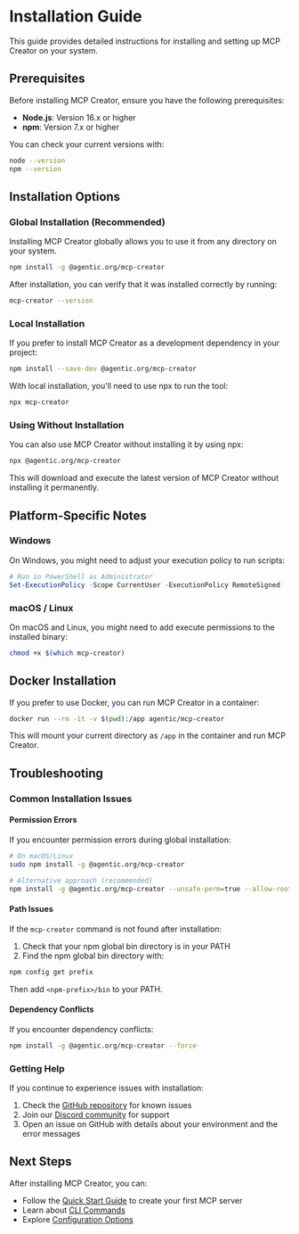 # Installation Guide

This guide provides detailed instructions for installing and setting up MCP Creator on your system.

## Prerequisites

Before installing MCP Creator, ensure you have the following prerequisites:

- **Node.js**: Version 16.x or higher
- **npm**: Version 7.x or higher

You can check your current versions with:

```bash
node --version
npm --version
```

## Installation Options

### Global Installation (Recommended)

Installing MCP Creator globally allows you to use it from any directory on your system.

```bash
npm install -g @agentic.org/mcp-creator
```

After installation, you can verify that it was installed correctly by running:

```bash
mcp-creator --version
```

### Local Installation

If you prefer to install MCP Creator as a development dependency in your project:

```bash
npm install --save-dev @agentic.org/mcp-creator
```

With local installation, you'll need to use npx to run the tool:

```bash
npx mcp-creator
```

### Using Without Installation

You can also use MCP Creator without installing it by using npx:

```bash
npx @agentic.org/mcp-creator
```

This will download and execute the latest version of MCP Creator without installing it permanently.

## Platform-Specific Notes

### Windows

On Windows, you might need to adjust your execution policy to run scripts:

```powershell
# Run in PowerShell as Administrator
Set-ExecutionPolicy -Scope CurrentUser -ExecutionPolicy RemoteSigned
```

### macOS / Linux

On macOS and Linux, you might need to add execute permissions to the installed binary:

```bash
chmod +x $(which mcp-creator)
```

## Docker Installation

If you prefer to use Docker, you can run MCP Creator in a container:

```bash
docker run --rm -it -v $(pwd):/app agentic/mcp-creator
```

This will mount your current directory as `/app` in the container and run MCP Creator.

## Troubleshooting

### Common Installation Issues

#### Permission Errors

If you encounter permission errors during global installation:

```bash
# On macOS/Linux
sudo npm install -g @agentic.org/mcp-creator

# Alternative approach (recommended)
npm install -g @agentic.org/mcp-creator --unsafe-perm=true --allow-root
```

#### Path Issues

If the `mcp-creator` command is not found after installation:

1. Check that your npm global bin directory is in your PATH
2. Find the npm global bin directory with:

```bash
npm config get prefix
```

Then add `<npm-prefix>/bin` to your PATH.

#### Dependency Conflicts

If you encounter dependency conflicts:

```bash
npm install -g @agentic.org/mcp-creator --force
```

### Getting Help

If you continue to experience issues with installation:

1. Check the [GitHub repository](https://github.com/agentic-ai/mcp-creator) for known issues
2. Join our [Discord community](https://discord.gg/agentic-ai) for support
3. Open an issue on GitHub with details about your environment and the error messages

## Next Steps

After installing MCP Creator, you can:

- Follow the [Quick Start Guide](./quickstart.md) to create your first MCP server
- Learn about [CLI Commands](./usage/cli-commands.md)
- Explore [Configuration Options](./usage/configuration-options.md)